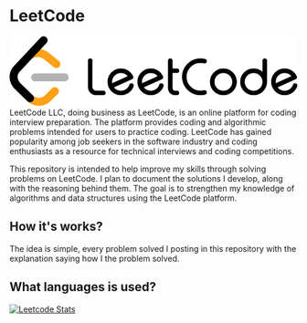 # LeetCode
![Logo do LeetCode](./media/LeetCode_Logo_black_with_text.svg)
LeetCode LLC, doing business as LeetCode, is an online platform for coding interview preparation. The platform provides coding and algorithmic problems intended for users to practice coding. LeetCode has gained popularity among job seekers in the software industry and coding enthusiasts as a resource for technical interviews and coding competitions.


This repository is intended to help improve my skills through solving problems on LeetCode. I plan to document the solutions I develop, along with the reasoning behind them. The goal is to strengthen my knowledge of algorithms and data structures using the LeetCode platform.

## How it's works?
The idea is simple, every problem solved I posting in this repository with the explanation saying how I the problem solved.

## What languages is used?

[![Leetcode Stats](https://leetcard.jacoblin.cool/FelipeVandevelde)](https://leetcode.com/FelipeVandevelde)